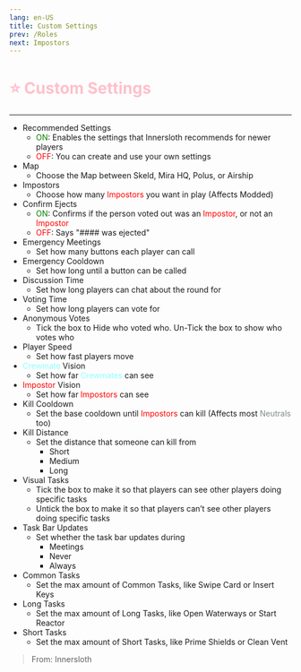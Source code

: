 ```yaml
---
lang: en-US
title: Custom Settings
prev: /Roles
next: Impostors
---
```


# <font color=#ffc0cb>⭐ Custom Settings</font>
---

* Recommended Settings
  * <font color=green>ON</font>: Enables the settings that Innersloth recommends for newer players
  * <font color=red>OFF</font>: You can create and use your own settings
* Map
  * Choose the Map between Skeld, Mira HQ, Polus, or Airship
* Impostors
  * Choose how many <font color=red>Impostors</font> you want in play (Affects Modded)
* Confirm Ejects
  * <font color=green>ON</font>: Confirms if the person voted out was an <font color=red>Impostor</font>, or not an <font color=red>Impostor</font>
  * <font color=red>OFF</font>: Says "#### was ejected"
* Emergency Meetings
  * Set how many buttons each player can call
* Emergency Cooldown
  * Set how long until a button can be called
* Discussion Time
  * Set how long players can chat about the round for
* Voting Time
  * Set how long players can vote for
* Anonymous Votes
  * Tick the box to Hide who voted who. Un-Tick the box to show who votes who
* Player Speed
  * Set how fast players move
* <font color=#8cffff>Crewmate</font> Vision
  * Set how far <font color=#8cffff>Crewmates</font> can see
* <font color=red>Impostor</font> Vision
  * Set how far <font color=red>Impostors</font> can see
* Kill Cooldown
  * Set the base cooldown until <font color=red>Impostors</font> can kill (Affects most <font color=#7f8c8d>Neutrals</font> too)
* Kill Distance
  * Set the distance that someone can kill from
    * Short
    * Medium
    * Long
* Visual Tasks
  * Tick the box to make it so that players can see other players doing specific tasks
  * Untick the box to make it so that players can’t see other players doing specific tasks
* Task Bar Updates
  * Set whether the task bar updates during
    * Meetings
    * Never
    * Always
* Common Tasks
  * Set the max amount of Common Tasks, like Swipe Card or Insert Keys
* Long Tasks
  * Set the max amount of Long Tasks, like Open Waterways or Start Reactor
* Short Tasks
  * Set the max amount of Short Tasks, like Prime Shields or Clean Vent

> From: Innersloth